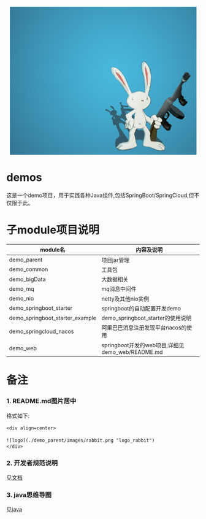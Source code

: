 <div align=center>

![logo](./demo_parent/images/rabbit.png "logo_rabbit")
</div>

# demos
这是一个demo项目，用于实践各种Java组件,包括SpringBoot/SpringCloud,但不仅限于此。
# 子module项目说明
|module名|内容及说明|
|---|----------|
|demo_parent|项目jar管理|
|demo_common|工具包|
|demo_bigData|大数据相关|
|demo_mq|mq消息中间件|
|demo_nio|netty及其他nio实例|
|demo_springboot_starter|springboot的自动配置开发demo|
|demo_springboot_starter_example|demo_springboot_starter的使用说明|
|demo_springcloud_nacos|阿里巴巴消息注册发现平台nacos的使用|
|demo_web|springboot开发的web项目,详细见demo_web/README.md|

# 备注
### 1. README.md图片居中
格式如下:
```text
<div align=center>

![logo](./demo_parent/images/rabbit.png "logo_rabbit")
</div>
```

### 2. 开发者规范说明
见[文档](doc/develop.md)

### 3. java思维导图
见[java](doc/java_xmind.md)
